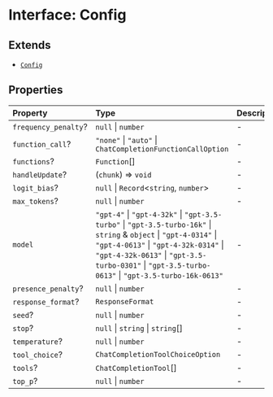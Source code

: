 # Interface: Config

## Extends

- [`Config`](../../Base/interfaces/Config.md)

## Properties

| Property | Type | Description | Inheritance | Source |
| :------ | :------ | :------ | :------ | :------ |
| `frequency_penalty`? | `null` \| `number` | - | - | [src/model/types.ts:56](https://github.com/dexaai/llm-tools/blob/3551610/src/model/types.ts#L56) |
| `function_call`? | `"none"` \| `"auto"` \| `ChatCompletionFunctionCallOption` | - | - | [src/model/types.ts:57](https://github.com/dexaai/llm-tools/blob/3551610/src/model/types.ts#L57) |
| `functions`? | `Function`[] | - | - | [src/model/types.ts:58](https://github.com/dexaai/llm-tools/blob/3551610/src/model/types.ts#L58) |
| `handleUpdate`? | (`chunk`) => `void` | - | - | [src/model/types.ts:55](https://github.com/dexaai/llm-tools/blob/3551610/src/model/types.ts#L55) |
| `logit_bias`? | `null` \| `Record`\<`string`, `number`\> | - | - | [src/model/types.ts:59](https://github.com/dexaai/llm-tools/blob/3551610/src/model/types.ts#L59) |
| `max_tokens`? | `null` \| `number` | - | - | [src/model/types.ts:60](https://github.com/dexaai/llm-tools/blob/3551610/src/model/types.ts#L60) |
| `model` | `"gpt-4"` \| `"gpt-4-32k"` \| `"gpt-3.5-turbo"` \| `"gpt-3.5-turbo-16k"` \| `string` & `object` \| `"gpt-4-0314"` \| `"gpt-4-0613"` \| `"gpt-4-32k-0314"` \| `"gpt-4-32k-0613"` \| `"gpt-3.5-turbo-0301"` \| `"gpt-3.5-turbo-0613"` \| `"gpt-3.5-turbo-16k-0613"` | - | [`Config`](../../Base/interfaces/Config.md).`model` | [src/model/types.ts:61](https://github.com/dexaai/llm-tools/blob/3551610/src/model/types.ts#L61) |
| `presence_penalty`? | `null` \| `number` | - | - | [src/model/types.ts:62](https://github.com/dexaai/llm-tools/blob/3551610/src/model/types.ts#L62) |
| `response_format`? | `ResponseFormat` | - | - | [src/model/types.ts:63](https://github.com/dexaai/llm-tools/blob/3551610/src/model/types.ts#L63) |
| `seed`? | `null` \| `number` | - | - | [src/model/types.ts:64](https://github.com/dexaai/llm-tools/blob/3551610/src/model/types.ts#L64) |
| `stop`? | `null` \| `string` \| `string`[] | - | - | [src/model/types.ts:65](https://github.com/dexaai/llm-tools/blob/3551610/src/model/types.ts#L65) |
| `temperature`? | `null` \| `number` | - | - | [src/model/types.ts:66](https://github.com/dexaai/llm-tools/blob/3551610/src/model/types.ts#L66) |
| `tool_choice`? | `ChatCompletionToolChoiceOption` | - | - | [src/model/types.ts:68](https://github.com/dexaai/llm-tools/blob/3551610/src/model/types.ts#L68) |
| `tools`? | `ChatCompletionTool`[] | - | - | [src/model/types.ts:67](https://github.com/dexaai/llm-tools/blob/3551610/src/model/types.ts#L67) |
| `top_p`? | `null` \| `number` | - | - | [src/model/types.ts:69](https://github.com/dexaai/llm-tools/blob/3551610/src/model/types.ts#L69) |
